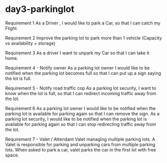 # day3-parkinglot

Requirement 1
As a Driver , I would like to park a Car, so that I can catch my Flight.

Requirement 2
Improve the parking lot to park more than 1 vehicle (Capacity vs availability + storage)

Requirement 3
As a driver I want to unpark my Car so that I can take it home.

Requirement 4 - Notify owner
As a parking lot owner I would like to be notified when the parking lot becomes full so that I can put up a sign saying the lot is full.

Requirement 5 - Notify road traffic cop
As a parking lot security, I want to know when the lot is full, so that I can redirect incoming traffic away from the lot.

Requirement 6
As a parking lot owner I would like to be notified when the parking lot is available for parking again so that I can remove the sign.
As a parking lot security, I would like to be notified when the parking lot is available for parking again so that I can stop redirecting traffic away from the lot.

Requirement 7 - Valet / Attendant
Valet managing multiple parking lots.
A Valet is responsible for parking and unparking cars from multiple parking lots. When asked to park a car, valet parks the car in the first lot with free space.